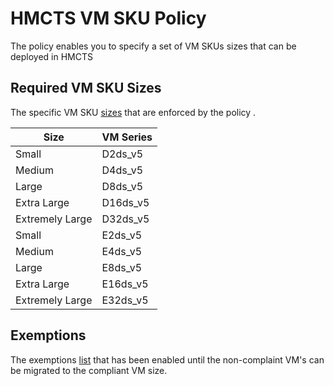# HMCTS VM SKU Policy

The policy enables you to specify a set of VM SKUs sizes that can be deployed in HMCTS

## Required VM SKU Sizes
The specific VM SKU [sizes](https://tools.hmcts.net/confluence/display/DACS/D.1k+Azure+SKU+Standards+-+In+progress) that are enforced by the policy .

| Size            |  VM Series     |
| -------------   |  ------------- |
| Small           |  D2ds_v5       |
| Medium          |  D4ds_v5       |
| Large           |  D8ds_v5       |
| Extra Large     |  D16ds_v5      |
| Extremely Large |  D32ds_v5      |
| Small           |  E2ds_v5       |
| Medium          |  E4ds_v5       |
| Large           |  E8ds_v5       |
| Extra Large     |  E16ds_v5      |
| Extremely Large |  E32ds_v5      |

## Exemptions 
The exemptions [list](https://tools.hmcts.net/confluence/display/DACS/D.1k+Azure+SKU+Standards+-+In+progress) that has been enabled until the non-complaint VM's can be migrated to the compliant VM size.